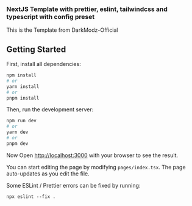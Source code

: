 ### NextJS Template with prettier, eslint, tailwindcss and typescript with config preset
This is the Template from DarkModz-Official
## Getting Started

First, install all dependencies:

```bash
npm install
# or
yarn install
# or
pnpm install
```

Then, run the development server:

```bash
npm run dev
# or
yarn dev
# or
pnpm dev
```

Now Open [http://localhost:3000](http://localhost:3000) with your browser to see the result.

You can start editing the page by modifying `pages/index.tsx`. The page auto-updates as you edit the file.

Some ESLint / Prettier errors can be fixed by running:

`npx eslint --fix .`
